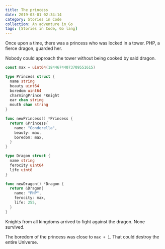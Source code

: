 ```yaml
---
title: The princess
date: 2019-03-01 02:34:14
category: Stories in Code
collection: An adventure in Go
tags: [Stories in Code, Go lang]
---
```


Once upon a time, there was a princess who was locked in a tower. PHP, a fierce
dragon, guarded her.

Nobody could approach the tower without being cooked by said dragon.

```go
const max = uint64(18446744073709551615)

type Princess struct {
  name string
  beauty uint64
  boredom uint64
  charmingPrince *Knight
  ear chan string
  mouth chan string
}

func newPrincess() *Princess {
  return &Princess{
    name: "Gonderella",
    beauty: max,
    boredom: max,
  }
}

type Dragon struct {
  name string
  ferocity uint64
  life uint8
}

func newDragon() *Dragon {
  return &Dragon{
    name: "PHP",
    ferocity: max,
    life: 255,
  }
}

```

Knights from all kingdoms arrived to fight against the dragon. None survived.

The boredom of the princess was close to `max + 1`. That could destroy the
entire Universe.
